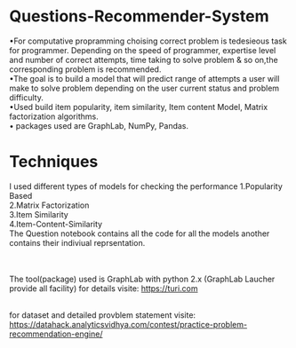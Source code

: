 # Questions-Recommender-System
•For computative propramming choising correct problem is tedesieous task for programmer. Depending on the speed 
of programmer, expertise level and number of correct attempts, time taking to solve problem & so on,the corresponding
problem is recommended.</br>
•The goal is to build a model that will predict range of attempts a user will make to solve problem depending on the user current status and problem difficulty.</br>
•Used build item popularity, item similarity, Item content Model, Matrix factorization algorithms.</br>
• packages used are GraphLab, NumPy, Pandas.</br>


# Techniques
I used different types of models for checking the performance
1.Popularity Based</br>
2.Matrix Factorization</br>
3.Item Similarity</br>
4.Item-Content-Similarity</br>
The Question notebook contains all the code for all the models another contains their indiviual reprsentation.</br></br></br>

The tool(package) used is GraphLab with python 2.x (GraphLab Laucher provide all facility)
for details visite: 
https://turi.com </br></br>

for dataset and detailed provblem statement visite:
https://datahack.analyticsvidhya.com/contest/practice-problem-recommendation-engine/
